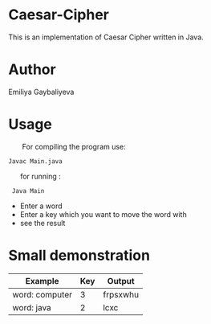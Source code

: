 # Caesar-Cipher
This is an implementation of Caesar Cipher written in Java.
# Author
Emiliya Gaybaliyeva

# Usage
&nbsp;&nbsp;&nbsp;&nbsp;&nbsp;&nbsp; For compiling the program use: 
```
Javac Main.java
``` 
&nbsp;&nbsp;&nbsp;&nbsp;&nbsp;&nbsp;for running :
 ```
  Java Main 
 ```
 
 * Enter a word
 * Enter a key which you want to move the word with
 * see the result
 
# Small demonstration 

| Example        |     Key       | Output   |
| -------------- | ------------- | -------- |
| word: computer |      3        | frpsxwhu |
| word: java     |      2        | lcxc     |

